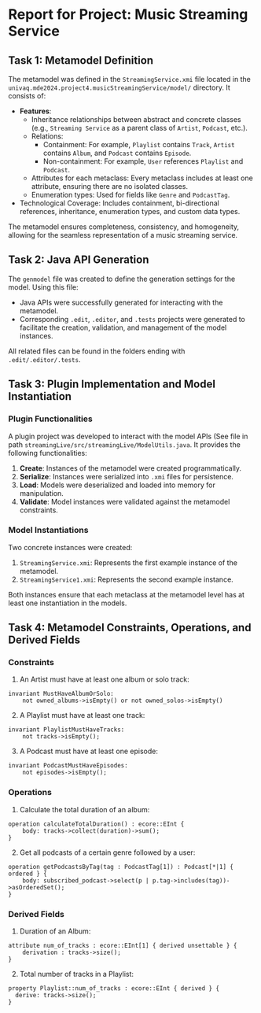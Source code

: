 # Report for Project: Music Streaming Service

## Task 1: Metamodel Definition

The metamodel was defined in the `StreamingService.xmi` file located in the `univaq.mde2024.project4.musicStreamingService/model/` directory. It consists of:

- **Features**:
  - Inheritance relationships between abstract and concrete classes (e.g., `Streaming Service` as a parent class of `Artist`, `Podcast`, etc.).
  - Relations:
    - Containment: For example, `Playlist` contains `Track`, `Artist` contains `Album`, and `Podcast` contains `Episode`.
    - Non-containment: For example, `User` references `Playlist` and `Podcast`.
  - Attributes for each metaclass: Every metaclass includes at least one attribute, ensuring there are no isolated classes.
  - Enumeration types: Used for fields like `Genre` and `PodcastTag`.
- Technological Coverage: Includes containment, bi-directional references, inheritance, enumeration types, and custom data types.

The metamodel ensures completeness, consistency, and homogeneity, allowing for the seamless representation of a music streaming service.

## Task 2: Java API Generation

The `genmodel` file was created to define the generation settings for the model. Using this file:

- Java APIs were successfully generated for interacting with the metamodel.
- Corresponding `.edit`, `.editor`, and `.tests` projects were generated to facilitate the creation, validation, and management of the model instances.

All related files can be found in the folders ending with `.edit/.editor/.tests`.

## Task 3: Plugin Implementation and Model Instantiation
### Plugin Functionalities

A plugin project was developed to interact with the model APIs (See file in path `streamingLive/src/streamingLive/ModelUtils.java`. It provides the following functionalities:
1. **Create**: Instances of the metamodel were created programmatically.
2. **Serialize**: Instances were serialized into `.xmi` files for persistence.
3. **Load**: Models were deserialized and loaded into memory for manipulation.
4. **Validate**: Model instances were validated against the metamodel constraints.

### Model Instantiations

Two concrete instances were created:
1. `StreamingService.xmi`: Represents the first example instance of the metamodel.
2. `StreamingService1.xmi`: Represents the second example instance.

Both instances ensure that each metaclass at the metamodel level has at least one instantiation in the models.

## Task 4: Metamodel Constraints, Operations, and Derived Fields

### Constraints
1. An Artist must have at least one album or solo track:
```ocl
invariant MustHaveAlbumOrSolo: 
    not owned_albums->isEmpty() or not owned_solos->isEmpty()
```
2. A Playlist must have at least one track:
```ocl
invariant PlaylistMustHaveTracks:
    not tracks->isEmpty();
```
3. A Podcast must have at least one episode:
```ocl
invariant PodcastMustHaveEpisodes:
    not episodes->isEmpty();
```

### Operations
1. Calculate the total duration of an album:
```ocl
operation calculateTotalDuration() : ecore::EInt { 
    body: tracks->collect(duration)->sum();
}
```
2. Get all podcasts of a certain genre followed by a user:
```ocl
operation getPodcastsByTag(tag : PodcastTag[1]) : Podcast[*|1] { ordered } {
    body: subscribed_podcast->select(p | p.tag->includes(tag))->asOrderedSet();
}
```
### Derived Fields
1. Duration of an Album:
```ocl
attribute num_of_tracks : ecore::EInt[1] { derived unsettable } {
	derivation : tracks->size();
}
```
2. Total number of tracks in a Playlist:
```ocl
property Playlist::num_of_tracks : ecore::EInt { derived } {
  derive: tracks->size();
}
```






